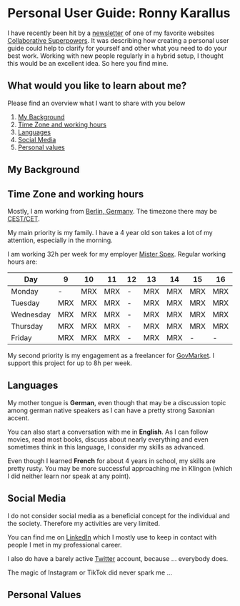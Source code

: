 # Personal User Guide: Ronny Karallus
I have recently been hit by a [newsletter](https://preview.mailerlite.com/t6v5w8w1d1/2003054563581498890/v5f7/) of one of my favorite websites [Collaborative Superpowers](https://www.collaborationsuperpowers.com/). It was describing how creating a personal user guide could help to clarify for yourself and other what you need to do your best work. Working with new people regularly in a hybrid setup, I thought this would be an excellent idea. So here you find mine.

## What would you like to learn about me?
Please find an overview what I want to share with you below

1) [My Background](./#my-background)
2) [Time Zone and working hours](./#time-zone-and-working-hours)
3) [Languages](./#languages)
4) [Social Media](./#social-media)
5) [Personal values](./#personal-values)

## My Background

## Time Zone and working hours
Mostly, I am working from [Berlin, Germany](https://goo.gl/maps/KaqwKxjaXW8ErXvw9). The timezone there may be [CEST/CET](https://www.timeanddate.com/time/zone/germany/berlin-state).

My main priority is my family. I have a 4 year old son takes a lot of my attention, especially in the morning. 

I am working 32h per week for my employer [Mister Spex](https://www.misterspex.de/). Regular working hours are:

| Day       | 9   | 10  | 11  | 12  | 13  | 14  | 15  | 16  | 17  | 18  | 19  |
|-----------|-----|-----|-----|-----|-----|-----|-----|-----|-----|-----|-----|
| Monday    |  -  | MRX | MRX |  -  | MRX | MRX | MRX | MRX |  -  |  -  |  -  |
| Tuesday   | MRX | MRX | MRX |  -  | MRX | MRX | MRX | MRX |  -  |  -  |  -  |
| Wednesday | MRX | MRX | MRX |  -  | MRX | MRX | MRX | MRX |  -  |  -  |  -  |
| Thursday  | MRX | MRX | MRX |  -  | MRX | MRX | MRX | MRX |  -  |  -  |  -  |
| Friday    | MRX | MRX | MRX |  -  | MRX | MRX |  -  |  -  |  -  |  -  |  -  |

My second priority is my engagement as a freelancer for [GovMarket](https://www.govmarket.de/). I support this project for up to 8h per week.

## Languages
My mother tongue is **German**, even though that may be a discussion topic among german native speakers as I can have a pretty strong Saxonian accent.

You can also start a conversation with me in **English**. As I can follow movies, read most books, discuss about nearly everything and even sometimes think in this language, I consider my skills as advanced.

Even though I learned **French** for about 4 years in school, my skills are pretty rusty. You may be more successful approaching me in Klingon (which I did neither learn nor speak at any point).

## Social Media
I do not consider social media as a beneficial concept for the individual and the society. Therefore my activities are very limited.

You can find me on [LinkedIn](https://www.linkedin.com/in/ronnykarallus/) which I mostly use to keep in contact with people I met in my professional career.

I also do have a barely active [Twitter](https://twitter.com/RonnyKarallus) account, because ... everybody does.

The magic of Instagram or TikTok did never spark me ...

## Personal Values
